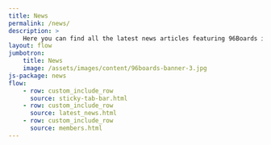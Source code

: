 ```yaml
---
title: News
permalink: /news/
description: >
    Here you can find all the latest news articles featuring 96Boards including Linaro press releases and external sources.
layout: flow
jumbotron:
    title: News
    image: /assets/images/content/96boards-banner-3.jpg
js-package: news
flow:
    - row: custom_include_row
      source: sticky-tab-bar.html
    - row: custom_include_row
      source: latest_news.html
    - row: custom_include_row
      source: members.html
---
```

